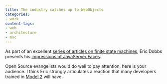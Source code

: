 ```yaml
---
title: The industry catches up to WebObjects
categories:
- work
content-tags:
- web
- architecture
- mvc
---
```


As part of an excellent [series of articles on finite state machines][1], Eric Dobbs presents his [impressions of JavaServer Faces][2].

   [1]: http://dobbse.net/thinair/2003/09/000140.html
   [2]: http://dobbse.net/thinair/2003/10/000150.html

Open Source evangelists would do well to pay attention, here is your audience.  I think Eric strongly articulates a reaction that many developers trained in [Model 2][3] will have.

   [3]: http://java.sun.com/blueprints/guidelines/designing_enterprise_applications_2e/app-arch/app-arch5.html#1121754
